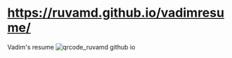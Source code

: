 # https://ruvamd.github.io/vadimresume/
Vadim's resume
![qrcode_ruvamd github io](https://github.com/ruvamd/vadimresume/assets/57729180/464e7aa0-c819-4e19-af86-9c99b6ee5cc5)

